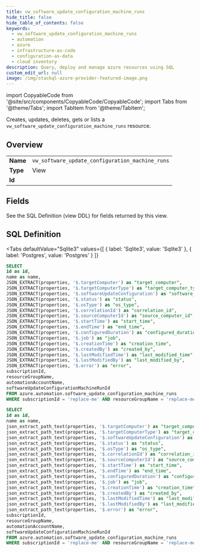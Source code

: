 ```yaml
--- 
title: vw_software_update_configuration_machine_runs
hide_title: false
hide_table_of_contents: false
keywords:
  - vw_software_update_configuration_machine_runs
  - automation
  - azure
  - infrastructure-as-code
  - configuration-as-data
  - cloud inventory
description: Query, deploy and manage azure resources using SQL
custom_edit_url: null
image: /img/stackql-azure-provider-featured-image.png
---
```


import CopyableCode from '@site/src/components/CopyableCode/CopyableCode';
import Tabs from '@theme/Tabs';
import TabItem from '@theme/TabItem';

Creates, updates, deletes, gets or lists a <code>vw_software_update_configuration_machine_runs</code> resource.

## Overview
<table><tbody>
<tr><td><b>Name</b></td><td><code>vw_software_update_configuration_machine_runs</code></td></tr>
<tr><td><b>Type</b></td><td>View</td></tr>
<tr><td><b>Id</b></td><td><CopyableCode code="azure.automation.vw_software_update_configuration_machine_runs" /></td></tr>
</tbody></table>

## Fields

See the SQL Definition (view DDL) for fields returned by this view.

## SQL Definition

<Tabs
defaultValue="Sqlite3"
values={[
{ label: 'Sqlite3', value: 'Sqlite3' },
{ label: 'Postgres', value: 'Postgres' }
]}
>
<TabItem value="Sqlite3">

```sql
SELECT
id as id,
name as name,
JSON_EXTRACT(properties, '$.targetComputer') as "target_computer",
JSON_EXTRACT(properties, '$.targetComputerType') as "target_computer_type",
JSON_EXTRACT(properties, '$.softwareUpdateConfiguration') as "software_update_configuration",
JSON_EXTRACT(properties, '$.status') as "status",
JSON_EXTRACT(properties, '$.osType') as "os_type",
JSON_EXTRACT(properties, '$.correlationId') as "correlation_id",
JSON_EXTRACT(properties, '$.sourceComputerId') as "source_computer_id",
JSON_EXTRACT(properties, '$.startTime') as "start_time",
JSON_EXTRACT(properties, '$.endTime') as "end_time",
JSON_EXTRACT(properties, '$.configuredDuration') as "configured_duration",
JSON_EXTRACT(properties, '$.job') as "job",
JSON_EXTRACT(properties, '$.creationTime') as "creation_time",
JSON_EXTRACT(properties, '$.createdBy') as "created_by",
JSON_EXTRACT(properties, '$.lastModifiedTime') as "last_modified_time",
JSON_EXTRACT(properties, '$.lastModifiedBy') as "last_modified_by",
JSON_EXTRACT(properties, '$.error') as "error",
subscriptionId,
resourceGroupName,
automationAccountName,
softwareUpdateConfigurationMachineRunId
FROM azure.automation.software_update_configuration_machine_runs
WHERE subscriptionId = 'replace-me' AND resourceGroupName = 'replace-me' AND automationAccountName = 'replace-me';
```

</TabItem>
<TabItem value="Postgres">

```sql
SELECT
id as id,
name as name,
json_extract_path_text(properties, '$.targetComputer') as "target_computer",
json_extract_path_text(properties, '$.targetComputerType') as "target_computer_type",
json_extract_path_text(properties, '$.softwareUpdateConfiguration') as "software_update_configuration",
json_extract_path_text(properties, '$.status') as "status",
json_extract_path_text(properties, '$.osType') as "os_type",
json_extract_path_text(properties, '$.correlationId') as "correlation_id",
json_extract_path_text(properties, '$.sourceComputerId') as "source_computer_id",
json_extract_path_text(properties, '$.startTime') as "start_time",
json_extract_path_text(properties, '$.endTime') as "end_time",
json_extract_path_text(properties, '$.configuredDuration') as "configured_duration",
json_extract_path_text(properties, '$.job') as "job",
json_extract_path_text(properties, '$.creationTime') as "creation_time",
json_extract_path_text(properties, '$.createdBy') as "created_by",
json_extract_path_text(properties, '$.lastModifiedTime') as "last_modified_time",
json_extract_path_text(properties, '$.lastModifiedBy') as "last_modified_by",
json_extract_path_text(properties, '$.error') as "error",
subscriptionId,
resourceGroupName,
automationAccountName,
softwareUpdateConfigurationMachineRunId
FROM azure.automation.software_update_configuration_machine_runs
WHERE subscriptionId = 'replace-me' AND resourceGroupName = 'replace-me' AND automationAccountName = 'replace-me';
```

</TabItem>
</Tabs>
